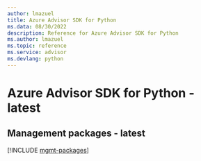 ```yaml
---
author: lmazuel
title: Azure Advisor SDK for Python
ms.data: 08/30/2022
description: Reference for Azure Advisor SDK for Python
ms.author: lmazuel
ms.topic: reference
ms.service: advisor
ms.devlang: python
---
```

# Azure Advisor SDK for Python - latest

## Management packages - latest
[!INCLUDE [mgmt-packages](advisor-mgmt-index.md)]